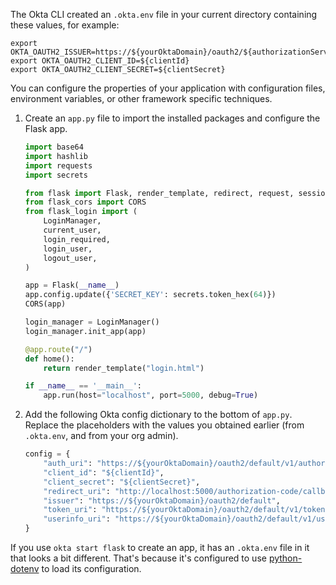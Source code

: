 The Okta CLI created an `.okta.env` file in your current directory containing these values, for example:

```properties
export OKTA_OAUTH2_ISSUER=https://${yourOktaDomain}/oauth2/${authorizationServerId}
export OKTA_OAUTH2_CLIENT_ID=${clientId}
export OKTA_OAUTH2_CLIENT_SECRET=${clientSecret}
```

You can configure the properties of your application with configuration files, environment variables, or other framework specific techniques.

1. Create an `app.py` file to import the installed packages and configure the Flask app.

   ```py
   import base64
   import hashlib
   import requests
   import secrets

   from flask import Flask, render_template, redirect, request, session, url_for
   from flask_cors import CORS
   from flask_login import (
       LoginManager,
       current_user,
       login_required,
       login_user,
       logout_user,
   )

   app = Flask(__name__)
   app.config.update({'SECRET_KEY': secrets.token_hex(64)})
   CORS(app)

   login_manager = LoginManager()
   login_manager.init_app(app)

   @app.route("/")
   def home():
       return render_template("login.html")

   if __name__ == '__main__':
       app.run(host="localhost", port=5000, debug=True)
   ```

2. Add the following Okta config dictionary to the bottom of `app.py`. Replace the placeholders with the values you obtained earlier (from `.okta.env`, and from your org admin).

   ```py
   config = {
       "auth_uri": "https://${yourOktaDomain}/oauth2/default/v1/authorize",
       "client_id": "${clientId}",
       "client_secret": "${clientSecret}",
       "redirect_uri": "http://localhost:5000/authorization-code/callback",
       "issuer": "https://${yourOktaDomain}/oauth2/default",
       "token_uri": "https://${yourOktaDomain}/oauth2/default/v1/token",
       "userinfo_uri": "https://${yourOktaDomain}/oauth2/default/v1/userinfo"
   }
   ```

If you use `okta start flask` to create an app, it has an `.okta.env` file in it that looks a bit different. That's because it's configured to use [python-dotenv](https://github.com/theskumar/python-dotenv) to load its configuration.
